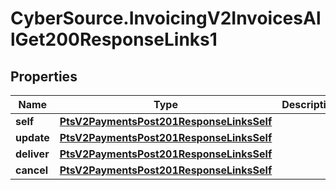 # CyberSource.InvoicingV2InvoicesAllGet200ResponseLinks1

## Properties
Name | Type | Description | Notes
------------ | ------------- | ------------- | -------------
**self** | [**PtsV2PaymentsPost201ResponseLinksSelf**](PtsV2PaymentsPost201ResponseLinksSelf.md) |  | [optional] 
**update** | [**PtsV2PaymentsPost201ResponseLinksSelf**](PtsV2PaymentsPost201ResponseLinksSelf.md) |  | [optional] 
**deliver** | [**PtsV2PaymentsPost201ResponseLinksSelf**](PtsV2PaymentsPost201ResponseLinksSelf.md) |  | [optional] 
**cancel** | [**PtsV2PaymentsPost201ResponseLinksSelf**](PtsV2PaymentsPost201ResponseLinksSelf.md) |  | [optional] 


